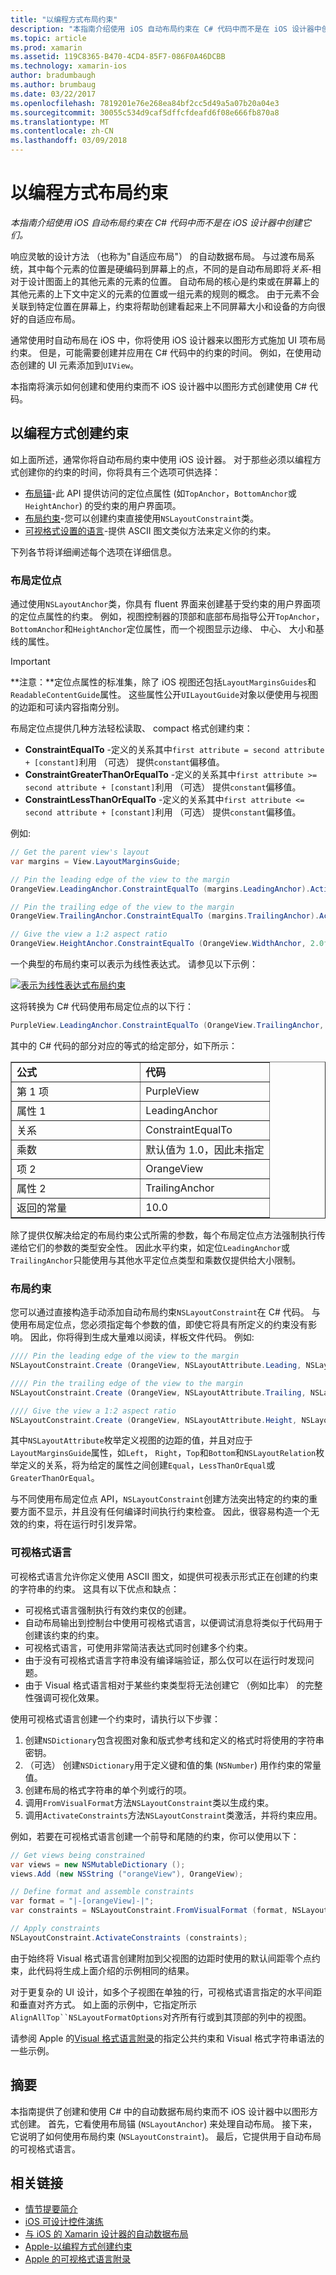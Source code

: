 ```yaml
---
title: "以编程方式布局约束"
description: "本指南介绍使用 iOS 自动布局约束在 C# 代码中而不是在 iOS 设计器中创建它们。"
ms.topic: article
ms.prod: xamarin
ms.assetid: 119C8365-B470-4CD4-85F7-086F0A46DCBB
ms.technology: xamarin-ios
author: bradumbaugh
ms.author: brumbaug
ms.date: 03/22/2017
ms.openlocfilehash: 7819201e76e268ea84bf2cc5d49a5a07b20a04e3
ms.sourcegitcommit: 30055c534d9caf5dffcfdeafd6f08e666fb870a8
ms.translationtype: MT
ms.contentlocale: zh-CN
ms.lasthandoff: 03/09/2018
---
```

# <a name="programmatic-layout-constraints"></a>以编程方式布局约束

_本指南介绍使用 iOS 自动布局约束在 C# 代码中而不是在 iOS 设计器中创建它们。_

响应灵敏的设计方法 （也称为"自适应布局"） 的自动数据布局。 与过渡布局系统，其中每个元素的位置是硬编码到屏幕上的点，不同的是自动布局即将*关系*-相对于设计图面上的其他元素的元素的位置。 自动布局的核心是约束或在屏幕上的其他元素的上下文中定义的元素的位置或一组元素的规则的概念。 由于元素不会关联到特定位置在屏幕上，约束将帮助创建看起来上不同屏幕大小和设备的方向很好的自适应布局。

通常使用时自动布局在 iOS 中，你将使用 iOS 设计器来以图形方式施加 UI 项布局约束。 但是，可能需要创建并应用在 C# 代码中的约束的时间。 例如，在使用动态创建的 UI 元素添加到`UIView`。

本指南将演示如何创建和使用约束而不 iOS 设计器中以图形方式创建使用 C# 代码。

<a name="Creating-Constraints-Programmatically" />

## <a name="creating-constraints-programmatically"></a>以编程方式创建约束

如上面所述，通常你将自动布局约束中使用 iOS 设计器。 对于那些必须以编程方式创建你的约束的时间，你将具有三个选项可供选择：

* [布局锚](#Layout-Anchors)-此 API 提供访问的定位点属性 (如`TopAnchor`，`BottomAnchor`或`HeightAnchor`) 的受约束的用户界面项。
* [布局约束](#Layout-Constraints)-您可以创建约束直接使用`NSLayoutConstraint`类。
* [可视格式设置的语言](#Visual-Format-Language)-提供 ASCII 图文类似方法来定义你的约束。

下列各节将详细阐述每个选项在详细信息。

<a name="Layout-Anchors" />

### <a name="layout-anchors"></a>布局定位点

通过使用`NSLayoutAnchor`类，你具有 fluent 界面来创建基于受约束的用户界面项的定位点属性的约束。 例如，视图控制器的顶部和底部布局指导公开`TopAnchor`，`BottomAnchor`和`HeightAnchor`定位属性，而一个视图显示边缘、 中心、 大小和基线的属性。

> [!IMPORTANT]
> **注意：**定位点属性的标准集，除了 iOS 视图还包括`LayoutMarginsGuides`和`ReadableContentGuide`属性。 这些属性公开`UILayoutGuide`对象以便使用与视图的边距和可读内容指南分别。

布局定位点提供几种方法轻松读取、 compact 格式创建约束：

- **ConstraintEqualTo** -定义的关系其中`first attribute = second attribute + [constant]`利用 （可选） 提供`constant`偏移值。
- **ConstraintGreaterThanOrEqualTo** -定义的关系其中`first attribute >= second attribute + [constant]`利用 （可选） 提供`constant`偏移值。
- **ConstraintLessThanOrEqualTo** -定义的关系其中`first attribute <= second attribute + [constant]`利用 （可选） 提供`constant`偏移值。

例如:

```csharp
// Get the parent view's layout
var margins = View.LayoutMarginsGuide;

// Pin the leading edge of the view to the margin
OrangeView.LeadingAnchor.ConstraintEqualTo (margins.LeadingAnchor).Active = true;

// Pin the trailing edge of the view to the margin
OrangeView.TrailingAnchor.ConstraintEqualTo (margins.TrailingAnchor).Active = true;

// Give the view a 1:2 aspect ratio
OrangeView.HeightAnchor.ConstraintEqualTo (OrangeView.WidthAnchor, 2.0f);
```

一个典型的布局约束可以表示为线性表达式。 请参见以下示例：

[![](programmatic-layout-constraints-images/graph01.png "表示为线性表达式布局约束")](programmatic-layout-constraints-images/graph01.png#lightbox)

这将转换为 C# 代码使用布局定位点的以下行：

```csharp
PurpleView.LeadingAnchor.ConstraintEqualTo (OrangeView.TrailingAnchor, 10).Active = true; 
```

其中的 C# 代码的部分对应的等式的给定部分，如下所示：

<table width="100%" border="1">
<tr>
<td width="50%"><b>公式</b></td><td><b>代码</b></td>
</tr>
<tr>
<td width="50%">第 1 项</td><td>PurpleView</td>
</tr>
<tr>
<td width="50%">属性 1</td><td>LeadingAnchor</td>
</tr>
<tr>
<td width="50%">关系</td><td>ConstraintEqualTo</td>
</tr>
<tr>
<td width="50%">乘数</td><td>默认值为 1.0，因此未指定</td>
</tr>
<tr>
<td width="50%">项 2</td><td>OrangeView</td>
</tr>
<tr>
<td width="50%">属性 2</td><td>TrailingAnchor</td>
</tr>
<tr>
<td width="50%">返回的常量</td><td>10.0</td>
</tr>
</table>

除了提供仅解决给定的布局约束公式所需的参数，每个布局定位点方法强制执行传递给它们的参数的类型安全性。 因此水平约束，如定位`LeadingAnchor`或`TrailingAnchor`只能使用与其他水平定位点类型和乘数仅提供给大小限制。

<a name="Layout-Constraints" />

### <a name="layout-constraints"></a>布局约束

您可以通过直接构造手动添加自动布局约束`NSLayoutConstraint`在 C# 代码。 与使用布局定位点，您必须指定每个参数的值，即使它将具有所定义的约束没有影响。 因此，你将得到生成大量难以阅读，样板文件代码。 例如:

```csharp
//// Pin the leading edge of the view to the margin
NSLayoutConstraint.Create (OrangeView, NSLayoutAttribute.Leading, NSLayoutRelation.Equal, View, NSLayoutAttribute.LeadingMargin, 1.0f, 0.0f).Active = true;

//// Pin the trailing edge of the view to the margin
NSLayoutConstraint.Create (OrangeView, NSLayoutAttribute.Trailing, NSLayoutRelation.Equal, View, NSLayoutAttribute.TrailingMargin, 1.0f, 0.0f).Active = true;

//// Give the view a 1:2 aspect ratio
NSLayoutConstraint.Create (OrangeView, NSLayoutAttribute.Height, NSLayoutRelation.Equal, OrangeView, NSLayoutAttribute.Width, 2.0f, 0.0f).Active = true;
```

其中`NSLayoutAttribute`枚举定义视图的边距的值，并且对应于`LayoutMarginsGuide`属性，如`Left`， `Right`，`Top`和`Bottom`和`NSLayoutRelation`枚举定义的关系，将为给定的属性之间创建`Equal`，`LessThanOrEqual`或`GreaterThanOrEqual`。

与不同使用布局定位点 API，`NSLayoutConstraint`创建方法突出特定的约束的重要方面不显示，并且没有任何编译时间执行约束检查。 因此，很容易构造一个无效的约束，将在运行时引发异常。

<a name="Visual-Format-Language" />

### <a name="visual-format-language"></a>可视格式语言

可视格式语言允许你定义使用 ASCII 图文，如提供可视表示形式正在创建的约束的字符串的约束。 这具有以下优点和缺点：

- 可视格式语言强制执行有效约束仅的创建。
 - 自动布局输出到控制台中使用可视格式语言，以便调试消息将类似于代码用于创建该约束的约束。
 - 可视格式语言，可使用非常简洁表达式同时创建多个约束。
 - 由于没有可视格式语言字符串没有编译端验证，那么仅可以在运行时发现问题。
 - 由于 Visual 格式语言相对于某些约束类型将无法创建它 （例如比率） 的完整性强调可视化效果。

使用可视格式语言创建一个约束时，请执行以下步骤：

1. 创建`NSDictionary`包含视图对象和版式参考线和定义的格式时将使用的字符串密钥。
2. （可选） 创建`NSDictionary`用于定义键和值的集 (`NSNumber`) 用作约束的常量值。
3. 创建布局的格式字符串的单个列或行的项。
4. 调用`FromVisualFormat`方法`NSLayoutConstraint`类以生成约束。
5. 调用`ActivateConstraints`方法`NSLayoutConstraint`类激活，并将约束应用。

例如，若要在可视格式语言创建一个前导和尾随的约束，你可以使用以下：

```csharp
// Get views being constrained
var views = new NSMutableDictionary (); 
views.Add (new NSString ("orangeView"), OrangeView);

// Define format and assemble constraints
var format = "|-[orangeView]-|";
var constraints = NSLayoutConstraint.FromVisualFormat (format, NSLayoutFormatOptions.AlignAllTop, null, views);

// Apply constraints
NSLayoutConstraint.ActivateConstraints (constraints);
```

由于始终将 Visual 格式语言创建附加到父视图的边距时使用的默认间距零个点约束，此代码将生成上面介绍的示例相同的结果。

对于更复杂的 UI 设计，如多个子视图在单独的行，可视格式语言指定的水平间距和垂直对齐方式。 如上面的示例中，它指定所示`AlignAllTop``NSLayoutFormatOptions`对齐所有行或到其顶部的列中的视图。

请参阅 Apple 的[Visual 格式语言附录](https://developer.apple.com/library/ios/documentation/UserExperience/Conceptual/AutolayoutPG/VisualFormatLanguage.html#//apple_ref/doc/uid/TP40010853-CH27-SW1)的指定公共约束和 Visual 格式字符串语法的一些示例。

<a name="Summary" />

## <a name="summary"></a>摘要

本指南提供了创建和使用 C# 中的自动数据布局约束而不 iOS 设计器中以图形方式创建。 首先，它看使用布局锚 (`NSLayoutAnchor`) 来处理自动布局。 接下来，它说明了如何使用布局约束 (`NSLayoutConstraint`)。 最后，它提供用于自动布局的可视格式语言。

## <a name="related-links"></a>相关链接

- [情节提要简介](~/ios/user-interface/storyboards/index.md)
- [iOS 可设计控件演练](~/ios/user-interface/designer/ios-designable-controls-walkthrough.md)
- [与 iOS 的 Xamarin 设计器的自动数据布局](~/ios/user-interface/designer/designer-auto-layout.md#modifying-in-code)
- [Apple-以编程方式创建约束](https://developer.apple.com/library/ios/documentation/UserExperience/Conceptual/AutolayoutPG/ProgrammaticallyCreatingConstraints.html#//apple_ref/doc/uid/TP40010853-CH16-SW1)
- [Apple 的可视格式语言附录](https://developer.apple.com/library/ios/documentation/UserExperience/Conceptual/AutolayoutPG/VisualFormatLanguage.html#//apple_ref/doc/uid/TP40010853-CH27-SW1)

